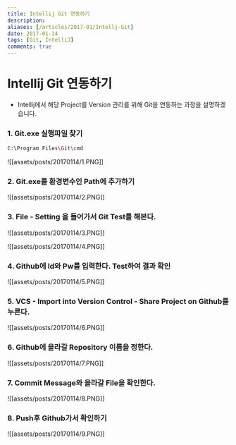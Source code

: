 ```yaml
---
title: Intellij Git 연동하기
description: 
aliases: [/articles/2017-01/Intellj-Git]
date: 2017-01-14
tags: [Git, IntelliJ]
comments: true
---
```

# **Intellij Git 연동하기**

- Intellij에서 해당 Project를 Version 관리를 위해 Git을 연동하는 과정을 설명하겠습니다.

### 1. Git.exe 실행파일 찾기

```bash
C:\Program Files\Git\cmd
```

![[assets/posts/20170114/1.PNG]]

### 2. Git.exe를 환경변수인 Path에 추가하기

![[assets/posts/20170114/2.PNG]]

### 3. File - Setting 을 들어가서 Git Test를 해본다.

![[assets/posts/20170114/3.PNG]]

![[assets/posts/20170114/4.PNG]]

### 4. Github에 Id와 Pw를 입력한다. Test하여 결과 확인

![[assets/posts/20170114/5.PNG]]

### 5. VCS - Import into Version Control - Share Project on Github를 누른다.

![[assets/posts/20170114/6.PNG]]

### 6. Github에 올라갈 Repository 이름을 정한다.

![[assets/posts/20170114/7.PNG]]

### 7. Commit Message와 올라갈 File을 확인한다.

![[assets/posts/20170114/8.PNG]]

### 8. Push후 Github가서 확인하기

![[assets/posts/20170114/9.PNG]]

